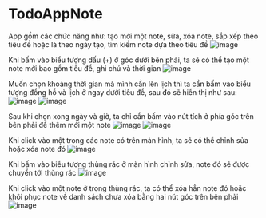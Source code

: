 # TodoAppNote
App gồm các chức năng như: tạo mới một note, sửa, xóa note, sắp xếp theo tiêu đề hoặc là theo ngày tạo, tìm kiếm note dựa theo tiêu đề
![image](https://user-images.githubusercontent.com/92314383/192519104-b7db0995-0f23-4c87-bb90-45944347dd39.png)

Khi bấm vào biểu tượng dấu (+) ở góc dưới bên phải, ta sẽ có thể tạo một note mới bao gồm tiêu đề, ghi chú và thời gian 
![image](https://user-images.githubusercontent.com/92314383/192519348-eb8bba3a-62e5-4d59-a4da-20950c896406.png)

Muốn chọn khoảng thời gian mà mình cần lên lịch thì ta cần bấm vào biểu tượng đồng hồ và lịch ở ngay dưới tiêu đề, sau đó sẽ hiển thị như sau: 
![image](https://user-images.githubusercontent.com/92314383/192519630-ec3cf8ab-7da6-4479-8a8f-7ff37cde82af.png)
![image](https://user-images.githubusercontent.com/92314383/192519662-72799c28-ca86-4a9c-a1f1-62cda1c7e92e.png)

Sau khi chọn xong ngày và giờ, ta chỉ cần bấm vào nút tích ở phía góc trên bên phải để thêm mới một note 
![image](https://user-images.githubusercontent.com/92314383/192519783-8ff84882-f39f-441b-913e-49496ffec2d5.png)
![image](https://user-images.githubusercontent.com/92314383/192519962-050541d5-d077-4282-8efd-68b09b5a78e0.png)

Khi click vào một trong các note có trên màn hình, ta sẽ có thể chỉnh sửa hoặc xóa note đó 
![image](https://user-images.githubusercontent.com/92314383/192520077-f84d4648-3c2e-4b60-8a8e-6df76b4c3bdc.png)

Khi bấm vào biểu tượng thùng rác ở màn hình chỉnh sửa, note đó sẽ được chuyển tới thùng rác
![image](https://user-images.githubusercontent.com/92314383/192520226-d7fa8f89-490d-43ae-b7cc-1bf97880ee98.png)

Khi click vào một note ở trong thùng rác, ta có thể xóa hẳn note đó hoặc khôi phục note về danh sách chưa xóa bằng hai nút góc trên bên phải
![image](https://user-images.githubusercontent.com/92314383/192520371-6edd2139-d8a0-4e13-9129-090dcdc77063.png)

